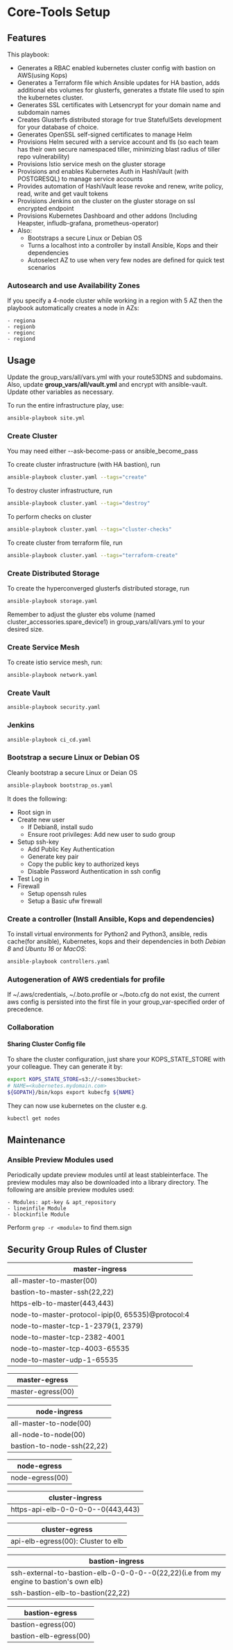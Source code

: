# Core-Tools Setup

## Features

This playbook:

* Generates a RBAC enabled kubernetes cluster config with bastion on AWS(using Kops)
* Generates a Terraform file which Ansible updates for HA bastion, adds additional ebs volumes for glusterfs, generates a tfstate file used to spin the kubernetes cluster.
* Generates SSL certificates with Letsencrypt for your domain name and subdomain names
* Creates Glusterfs distributed storage for true StatefulSets development for your database of choice.
* Generates OpenSSL self-signed certificates to manage Helm
* Provisions Helm secured with a service account and tls (so each team has their own secure namespaced tiller, minimizing blast radius of tiller repo vulnerability)
* Provisions Istio service mesh on the gluster storage
* Provisions and enables Kubernetes Auth in HashiVault (with POSTGRESQL) to manage service accounts
* Provides automation of HashiVault lease revoke and renew, write policy, read, write and get vault tokens
* Provisions Jenkins on the cluster on the gluster storage on ssl encrypted endpoint
* Provisions Kubernetes Dashboard and other addons (Including Heapster, infludb-grafana,  prometheus-operator)
* Also:
  * Bootstraps a secure Linux or Debian OS
  * Turns a localhost into a controller by install Ansible, Kops and their dependencies
  * Autoselect AZ to use when very few nodes are defined for quick test scenarios

### Autosearch and use Availability Zones

If you specify a 4-node cluster while working in a region with 5 AZ then the playbook automatically creates a node in AZs:

    - regiona
    - regionb
    - regionc
    - regiond

## Usage

Update the group_vars/all/vars.yml with your route53DNS and subdomains.
Also, update **group_vars/all/vault.yml** and encrypt with ansible-vault.
Update other variables as necessary.

To run the entire infrastructure play, use:

```sh
ansible-playbook site.yml
```

### Create Cluster

You may need either --ask-become-pass or ansible_become_pass

To create cluster infrastructure (with HA bastion), run

```sh
ansible-playbook cluster.yaml --tags="create"
```

To destroy cluster infrastructure, run

```sh
ansible-playbook cluster.yaml --tags="destroy"
```

To perform checks on cluster

```sh
ansible-playbook cluster.yaml --tags="cluster-checks"
```

To create cluster from terraform file, run

```sh
ansible-playbook cluster.yaml --tags="terraform-create"
```

### Create Distributed Storage

To create the hyperconverged glusterfs distributed storage, run

```sh
ansible-playbook storage.yaml
```

Remember to adjust the gluster ebs volume (named cluster_accessories.spare_device1) in group_vars/all/vars.yml to your desired size.

### Create Service Mesh

To create istio service mesh, run:

```sh
ansible-playbook network.yaml
```

### Create Vault

```sh
ansible-playbook security.yaml
```

### Jenkins

```sh
ansible-playbook ci_cd.yaml
```

### Bootstrap a secure Linux or Debian OS

Cleanly bootstrap a secure Linux or Deian OS

```sh
ansible-playbook bootstrap_os.yaml
```

It does the following:

* Root sign in
* Create new user
  * If Debian8, install sudo
  * Ensure root privileges: Add new user to sudo group
* Setup ssh-key
  * Add Public Key Authentication
  * Generate key pair
  * Copy the public key to authorized keys
  * Disable Password Authentication in ssh config
* Test Log in
* Firewall
  * Setup openssh rules
  * Setup a Basic ufw firewall

### Create a controller (Install Ansible, Kops and dependencies)

To install virtual environments for Python2 and Python3, ansible, redis cache(for ansible), Kubernetes, kops and their dependencies in both *Debian 8* and *Ubuntu 16* or *MacOS*:

```sh
ansible-playbook controllers.yaml
```

### Autogeneration of AWS credentials for profile

If ~/.aws/credentials, ~/.boto.profile or ~/boto.cfg do not exist, the current aws config
is persisted into the first file in your group_var-specified order of precedence.

### Collaboration

#### Sharing Cluster Config file

To share the cluster configuration, just share your KOPS_STATE_STORE with your colleague.
They can generate it by:

```sh
export KOPS_STATE_STORE=s3://<somes3bucket>
# NAME=<kubernetes.mydomain.com>
${GOPATH}/bin/kops export kubecfg ${NAME}
```

They can now use kubernetes on the cluster e.g.

```sh
kubectl get nodes
```

## Maintenance

### Ansible Preview Modules used

Periodically update preview modules until at least stableinterface.
The preview modules may also be downloaded into a library directory.
The following are ansible preview modules used:

    - Modules: apt-key & apt_repository
    - lineinfile Module
    - blockinfile Module

Perform ```grep -r <module>``` to find them.sign

## Security Group Rules of Cluster

| master-ingress                                    |
|---------------------------------------------------|
| all-master-to-master(00)                          |
| bastion-to-master-ssh(22,22)                      |
| https-elb-to-master(443,443)                      |
| node-to-master-protocol-ipip(0, 65535)@protocol:4 |
| node-to-master-tcp-1-2379(1, 2379)                |
| node-to-master-tcp-2382-4001                      |
| node-to-master-tcp-4003-65535                     |
| node-to-master-udp-1-65535                        |

| master-egress     |
|-------------------|
| master-egress(00) |

| node-ingress               |
|----------------------------|
| all-master-to-node(00)     |
| all-node-to-node(00)       |
| bastion-to-node-ssh(22,22) |

| node-egress     |
|-----------------|
| node-egress(00) |

| cluster-ingress                   |
|-----------------------------------|
| https-api-elb-0-0-0-0--0(443,443) |

| cluster-egress                     |
|------------------------------------|
| api-elb-egress(00): Cluster to elb |

| bastion-ingress                                                                        |
|----------------------------------------------------------------------------------------|
| ssh-external-to-bastion-elb-0-0-0-0--0(22,22)(i.e from my engine to bastion's own elb) |
| ssh-bastion-elb-to-bastion(22,22)                                                      |

| bastion-egress         |
|------------------------|
| bastion-egress(00)     |
| bastion-elb-egress(00) |